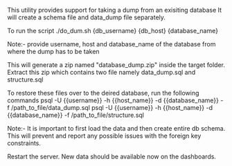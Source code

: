 This utility provides support for taking a dump from an exisiting database
It will create a schema file and data_dump file separately.

To run the script
./do_dum.sh {db_username} {db_host} {database_name}

Note:- provide username, host and database_name of the database from where the dump has to be taken

This will generate a zip named "database_dump.zip" inside the target folder.
Extract this zip which contains two file namely data_dump.sql and structure.sql

To restore these files over to the deired database, run the following commands
psql -U {{username}} -h {{host_name}} -d {{database_name}} -f /path_to_file/data_dump.sql
psql -U {{username}} -h {{host_name}} -d {{database_name}} -f /path_to_file/structure.sql

Note:- It is important to first load the data and then create entire db schema. This will prevent and report any possible issues with the foreign key constraints.

Restart the server. New data should be available now on the dashboards.
